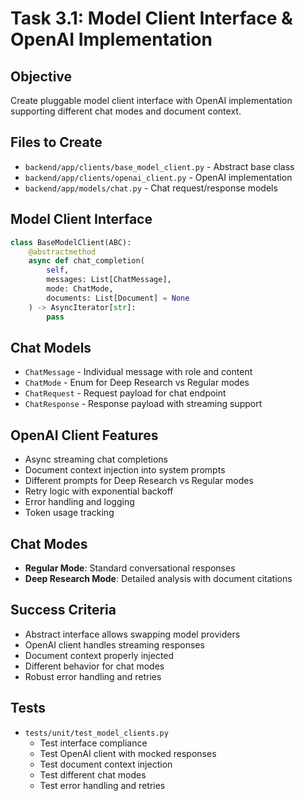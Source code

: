 # Task 3.1: Model Client Interface & OpenAI Implementation

## Objective
Create pluggable model client interface with OpenAI implementation supporting different chat modes and document context.

## Files to Create
- `backend/app/clients/base_model_client.py` - Abstract base class
- `backend/app/clients/openai_client.py` - OpenAI implementation
- `backend/app/models/chat.py` - Chat request/response models

## Model Client Interface
```python
class BaseModelClient(ABC):
    @abstractmethod
    async def chat_completion(
        self, 
        messages: List[ChatMessage], 
        mode: ChatMode,
        documents: List[Document] = None
    ) -> AsyncIterator[str]:
        pass
```

## Chat Models
- `ChatMessage` - Individual message with role and content
- `ChatMode` - Enum for Deep Research vs Regular modes
- `ChatRequest` - Request payload for chat endpoint
- `ChatResponse` - Response payload with streaming support

## OpenAI Client Features
- Async streaming chat completions
- Document context injection into system prompts
- Different prompts for Deep Research vs Regular modes
- Retry logic with exponential backoff
- Error handling and logging
- Token usage tracking

## Chat Modes
- **Regular Mode**: Standard conversational responses
- **Deep Research Mode**: Detailed analysis with document citations

## Success Criteria
- Abstract interface allows swapping model providers
- OpenAI client handles streaming responses
- Document context properly injected
- Different behavior for chat modes
- Robust error handling and retries

## Tests
- `tests/unit/test_model_clients.py`
  - Test interface compliance
  - Test OpenAI client with mocked responses
  - Test document context injection
  - Test different chat modes
  - Test error handling and retries
